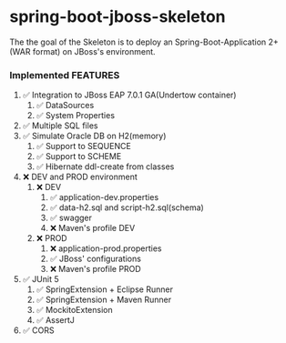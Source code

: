 # spring-boot-jboss-skeleton

The the goal of the Skeleton is to deploy an Spring-Boot-Application 2+ (WAR format) on JBoss's environment.

### Implemented FEATURES

1. ✅ Integration to JBoss EAP 7.0.1 GA(Undertow container)
	1. ✅ DataSources
	1. ✅ System Properties
1. ✅ Multiple SQL files
1. ✅ Simulate Oracle DB on H2(memory)
    1. ✅ Support to SEQUENCE
    1. ✅ Support to SCHEME
	1. ✅ Hibernate ddl-create from classes
1. ❌ DEV and PROD environment
    1. ❌ DEV
		1. ✅ application-dev.properties
		1. ✅ data-h2.sql and script-h2.sql(schema)
		1. ✅ swagger
		1. ❌ Maven's profile DEV
	1. ❌ PROD
		1. ❌ application-prod.properties
		1. ✅ JBoss' configurations		
		1. ❌ Maven's profile PROD
1. ✅ JUnit 5
	1. ✅ SpringExtension + Eclipse Runner
	1. ✅ SpringExtension + Maven Runner
	1. ✅ MockitoExtension
	1. ✅ AssertJ
1. ✅ CORS